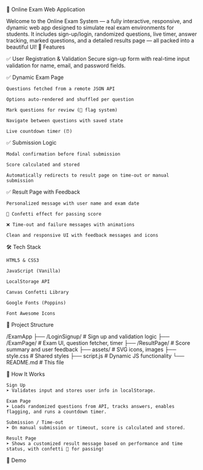 📝 Online Exam Web Application

Welcome to the Online Exam System — a fully interactive, responsive, and dynamic web app designed to simulate real exam environments for students. It includes sign-up/login, randomized questions, live timer, answer tracking, marked questions, and a detailed results page — all packed into a beautiful UI!
🌟 Features

✅ User Registration & Validation
Secure sign-up form with real-time input validation for name, email, and password fields.

✅ Dynamic Exam Page

    Questions fetched from a remote JSON API

    Options auto-rendered and shuffled per question

    Mark questions for review (🚩 flag system)

    Navigate between questions with saved state

    Live countdown timer (⏰)

✅ Submission Logic

    Modal confirmation before final submission

    Score calculated and stored

    Automatically redirects to result page on time-out or manual submission

✅ Result Page with Feedback

    Personalized message with user name and exam date

    🎉 Confetti effect for passing score

    ❌ Time-out and failure messages with animations

    Clean and responsive UI with feedback messages and icons

🛠 Tech Stack

    HTML5 & CSS3

    JavaScript (Vanilla)

    LocalStorage API

    Canvas Confetti Library

    Google Fonts (Poppins)

    Font Awesome Icons

📁 Project Structure

/ExamApp
├── /LoginSignup/         # Sign up and validation logic
├── /ExamPage/            # Exam UI, question fetcher, timer
├── /ResultPage/          # Score summary and user feedback
├── assets/               # SVG icons, images
├── style.css             # Shared styles
├── script.js             # Dynamic JS functionality
└── README.md             # This file

🧠 How It Works

    Sign Up
    ➤ Validates input and stores user info in localStorage.

    Exam Page
    ➤ Loads randomized questions from API, tracks answers, enables flagging, and runs a countdown timer.

    Submission / Time-out
    ➤ On manual submission or timeout, score is calculated and stored.

    Result Page
    ➤ Shows a customized result message based on performance and time status, with confetti 🎊 for passing!

🚀 Demo

   
